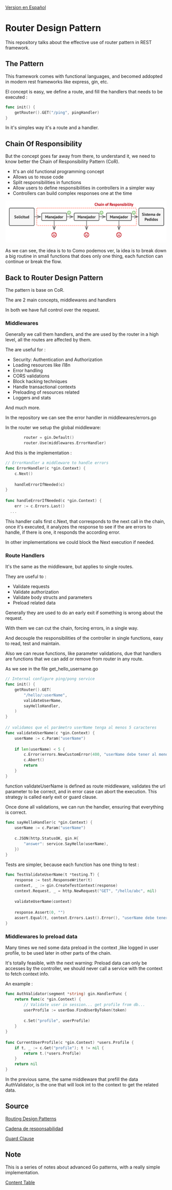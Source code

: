[Version en Español](https://github.com/nmarsollier/go_router_design/blob/main/README_en.md)

# Router Design Pattern

This repository talks about the effective use of router pattern in REST framework.

## The Pattern

This framework comes with functional languages, and becomed addopted in modern rest frameworks like express, gin, etc.

El concept is easy, we define a route, and fill the handlers that needs to be executed :

```go
func init() {
	getRouter().GET("/ping", pingHandler)
}
```

In it's simples way it's a route and a handler.

## Chain Of Responsibility

But the concept goes far away from there, to understand it, we need to know better the Chain of Responsibility Pattern (CoR).

- It's an old functional programming concept
- Allows us to reuse code
- Split responsibilities in functions
- Allow users to define responsibilities in controllers in a simpler way
- Controllers can build complex responses one at the time

![Chain of Responsibility](./img/cor.png)

As we can see, the idea is to to Como podemos ver, la idea is to break down a big routine in small functions that does only one thing, each function can  continue or break the flow.

## Back to Router Design Pattern

The pattern is base on CoR.

The are 2 main concepts, middlewares and handlers

In both we have full control over the request.

### Middlewares

Generally we call them handlers, and the are used by the router in a high level, all the routes are affected by them. 

The are useful for :

- Security: Authentication and Authorization
- Loading resources like i18n
- Error handling
- CORS validations
- Block hacking techniques
- Handle transactional contexts
- Preloading of resources related
- Loggers and stats

And much more.

In the repository we can see the error handler in middlewares/errors.go

In the router we setup the global middleware: 

```go
		router = gin.Default()
		router.Use(middlewares.ErrorHandler)
```

And this is the implementation : 

```go
// ErrorHandler a middleware to handle errors
func ErrorHandler(c *gin.Context) {
	c.Next()

	handleErrorIfNeeded(c)
}

func handleErrorIfNeeded(c *gin.Context) {
	err := c.Errors.Last()
  ...
```

This handler calls first c.Next, that corresponds to the next call in the chain, once it's executed, it analyzes the response to see if the are errors to handle, if there is one, it responds the according error.

In other implementations we could block the Next execution if needed.

### Route Handlers 

It's the same as the middleware, but applies to single routes.

They are useful to :

- Validate requests
- Validate authorization 
- Validate body structs and parameters
- Preload related data

Generally they are used to do an early exit if something is wrong about the request.

With them we can cut the chain, forcing errors, in a single way.

And decouple the responsibilities of the controller in single functions, easy to read, test and maintain.

Also we can reuse functions, like parameter validations, due that handlers are functions that we can add or remove from router in any route.

As we see in the file get_hello_username.go

```go
// Internal configure ping/pong service
func init() {
	getRouter().GET(
		"/hello/:userName",
		validateUserName,
		sayHelloHandler,
	)
}

// validamos que el parámetro userName tenga al menos 5 caracteres
func validateUserName(c *gin.Context) {
	userName := c.Param("userName")

	if len(userName) < 5 {
		c.Error(errors.NewCustomError(400, "userName debe tener al menos 5 caracteres"))
		c.Abort()
		return
	}
}
```

function validateUserName is defined as route middleware, validates the url parameter to be correct, and in error case can abort the execution. This strategy is called early exit or guard clause.

Once done all validations, we can run the handler, ensuring that everything is correct.

```go
func sayHelloHandler(c *gin.Context) {
	userName := c.Param("userName")

	c.JSON(http.StatusOK, gin.H{
		"answer": service.SayHello(userName),
	})
}
```

Tests are simpler, because each function has one thing to test :

```go
func TestValidateUserName(t *testing.T) {
	response := test.ResponseWriter(t)
	context, _ := gin.CreateTestContext(response)
	context.Request, _ = http.NewRequest("GET", "/hello/abc", nil)

	validateUserName(context)

	response.Assert(0, "")
	assert.Equal(t, context.Errors.Last().Error(), "userName debe tener al menos 5 caracteres")
}

```

### Middlewares lo preload data

Many times we ned some data preload in the context ,like logged in user profile, to be used later in other parts of the chain.

It's totally feasible, with the next warning: Preload data can only be accesses by the controller, we should never call a service with the context to fetch context info.

An example :

```go
func AuthValidator(segment *string) gin.HandlerFunc {
	return func(c *gin.Context) {
		// Validate user in session... get profile from db...
		userProfile := userDao.FindUserByToken(token)

		c.Set("profile", userProfile)
	}
}

func CurrentUserProfile(c *gin.Context) *users.Profile {
	if t, _ := c.Get("profile"); t != nil {
		return t.(*users.Profile)
	}
	return nil
}

```

In the previous same, the same middleware that prefill the data AuthValidator, is the one that will look int to the context to get the related data.

## Source

[Routing Design Patterns](https://medium.com/@goldhand/routing-design-patterns-fed766ad35fa)

[Cadena de responsabilidad](https://es.wikipedia.org/wiki/Cadena_de_responsabilidad)

[Guard Clause](https://deviq.com/design-patterns/guard-clause)

## Note

This is a series of notes about advanced Go patterns, with a really simple implementation.

[Content Table](https://github.com/nmarsollier/go_index/blob/main/README_en.md)

